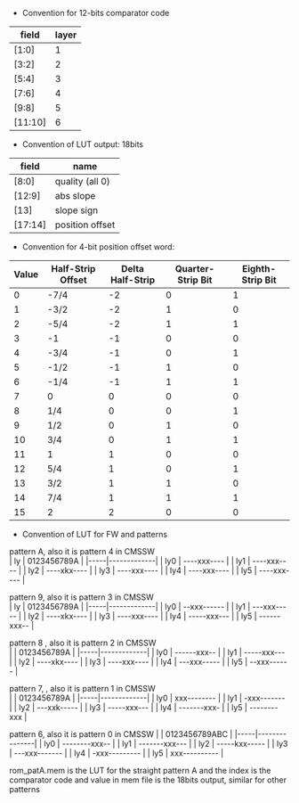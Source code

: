 * Convention for 12-bits comparator code

|  field   | layer |
|----------|-------|
|  [1:0]   |   1   |
|  [3:2]   |   2   |
|  [5:4]   |   3   |
|  [7:6]   |   4   |
|  [9:8]   |   5   |
|  [11:10] |   6   |

* Convention of LUT output:  18bits

|  field   |  name           |
|----------|-----------------|
| [8:0]    | quality (all 0) |
| [12:9]   | abs slope       |
| [13]     | slope sign      |
| [17:14]  | position offset |


* Convention for 4-bit position offset word:

| Value | Half-Strip Offset  | Delta Half-Strip  | Quarter-Strip Bit  | Eighth-Strip Bit |
|-------|--------------------|-------------------|--------------------|------------------|
|   0   |   -7/4             |   -2              |   0                |   1              |
|   1   |   -3/2             |   -2              |   1                |   0              |
|   2   |   -5/4             |   -2              |   1                |   1              |
|   3   |   -1               |   -1              |   0                |   0              |
|   4   |   -3/4             |   -1              |   0                |   1              |
|   5   |   -1/2             |   -1              |   1                |   0              |
|   6   |   -1/4             |   -1              |   1                |   1              |
|   7   |   0                |   0               |   0                |   0              |
|   8   |   1/4              |   0               |   0                |   1              |
|   9   |   1/2              |   0               |   1                |   0              |
|   10  |   3/4              |   0               |   1                |   1              |
|   11  |   1                |   1               |   0                |   0              |
|   12  |   5/4              |   1               |   0                |   1              |
|   13  |   3/2              |   1               |   1                |   0              |
|   14  |   7/4              |   1               |   1                |   1              |
|   15  |   2                |   2               |   0                |   0              |

* Convention of LUT for FW and patterns 

pattern A, also it is pattern 4 in CMSSW   
| ly  | 0123456789A | 
|-----|-------------|
| ly0 | ----xxx---- | 
| ly1 | ----xxx---- | 
| ly2 | ----xkx---- | 
| ly3 | ----xxx---- | 
| ly4 | ----xxx---- | 
| ly5 | ----xxx---- | 

pattern 9, also it is pattern 3 in CMSSW   
| ly  | 0123456789A | 
|-----|-------------|
| ly0 | --xxx------ | 
| ly1 | ---xxx----- | 
| ly2 | ----xkx---- | 
| ly3 | ----xxx---- | 
| ly4 | -----xxx--- | 
| ly5 | ------xxx-- | 

pattern 8 , also it is pattern 2 in CMSSW   
|     | 0123456789A |
|-----|-------------|
| ly0 | ------xxx-- |
| ly1 | -----xxx--- |
| ly2 | ----xkx---- |
| ly3 | ----xxx---- |
| ly4 | ---xxx----- |
| ly5 | --xxx------ |

pattern 7, , also it is pattern 1 in CMSSW   
|     | 0123456789A | 
|-----|-------------|
| ly0 | xxx-------- | 
| ly1 | -xxx------- | 
| ly2 | ---xxk----- | 
| ly3 | -----xxx--- | 
| ly4 | -------xxx- | 
| ly5 | --------xxx | 

pattern 6, also it is pattern 0 in CMSSW
|     | 0123456789ABC | 
|-----|---------------|
| ly0 | --------xxx-- |
| ly1 | -------xxx--- |
| ly2 | -----kxx----- |
| ly3 | ---xxx------- |
| ly4 | -xxx--------- |
| ly5 | xxx---------- |


rom_patA.mem is the LUT for the straight pattern A and the index is the comparator code and value in mem file is the 18bits output, similar for other patterns

